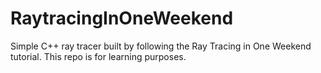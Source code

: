 # RaytracingInOneWeekend
Simple C++ ray tracer built by following the Ray Tracing in One Weekend tutorial. This repo is for learning purposes.
